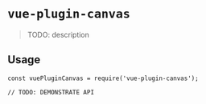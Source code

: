 # `vue-plugin-canvas`

> TODO: description

## Usage

```
const vuePluginCanvas = require('vue-plugin-canvas');

// TODO: DEMONSTRATE API
```
